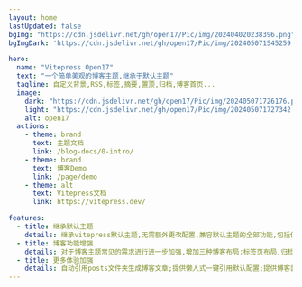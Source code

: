 ```yaml
---
layout: home
lastUpdated: false
bgImg: "https://cdn.jsdelivr.net/gh/open17/Pic/img/202404020238396.png"
bgImgDark: 'https://cdn.jsdelivr.net/gh/open17/Pic/img/202405071545259.jpg'

hero:
  name: "Vitepress Open17"
  text: "一个简单美观的博客主题,继承于默认主题"
  tagline: 自定义背景,RSS,标签,摘要,置顶,归档,博客首页...
  image:
    dark: "https://cdn.jsdelivr.net/gh/open17/Pic/img/202405071726176.png"
    light: "https://cdn.jsdelivr.net/gh/open17/Pic/img/202405071727342.png"
    alt: open17
  actions:
    - theme: brand
      text: 主题文档
      link: /blog-docs/0-intro/
    - theme: brand
      text: 博客Demo
      link: /page/demo
    - theme: alt
      text: Vitepress文档
      link: https://vitepress.dev/

features:
  - title: 继承默认主题
    details: 继承vitepress默认主题,无需额外更改配置,兼容默认主题的全部功能,包括但不限于:代码片段导入,Markdown增强,自定义容器,vue组件使用,Sitemap...
  - title: 博客功能增强
    details: 对于博客主题常见的需求进行进一步加强,增加三种博客布局:标签页布局,归档页布局,博客主页布局,同时支持摘要,归档,博客置顶,头像,昵称,签名,RSS等常见博客功能需求
  - title: 更多体验加强
    details: 自动引用posts文件夹生成博客文章;提供懒人式一键引用默认配置;提供博客装饰模式,支持背景图自定义替换;markdown中支持tailwindcss优化样式书写体验...
---
```


